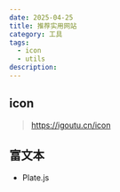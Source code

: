 ```yaml
---
date: 2025-04-25
title: 推荐实用网站
category: 工具
tags:
  - icon
  - utils
description:
---
```


## icon

> https://igoutu.cn/icon


## 富文本
- Plate.js